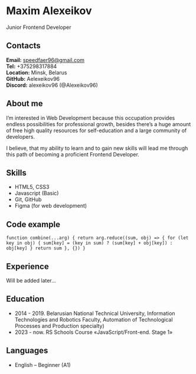# Maxim Alexeikov
Junior Frontend Developer     

## Contacts
**Email:** speedfaer96@gmail.com     
**Tel:** +375298317884     
**Location:** Minsk, Belarus     
**GitHub:** Aelexeikov96      
**Discord:** alexeikov96 (@Alexeikov96)

## About me
I’m interested in Web Development because this occupation provides endless possibilities for professional growth, besides there’s a huge amount of free high quality resources for self-education and a large community of developers.

I believe, that my ability to learn and to gain new skills will lead me through this path of becoming a proficient Frontend Developer.

## Skills
* HTML5, CSS3
* Javascript (Basic)
* Git, GitHub
* Figma (for web development)     

## Code example
`function combine(...arg) {
  return arg.reduce((sum, obj) => {
    for (let key in obj) {
      sum[key] = (key in sum) ? (sum[key] + obj[key]) : obj[key]
    }
    return sum
  }, {})
}`

## Experience
Will be added later...

## Education
* 2014 - 2019.  Belarusian National Technical University, Information Technologies and Robotics Faculty, Automation of Technological Processes and Production specialty)
* 2023 - now. RS Schools Course «JavaScript/Front-end. Stage 1»

## Languages
* English – Beginner (A1) 
